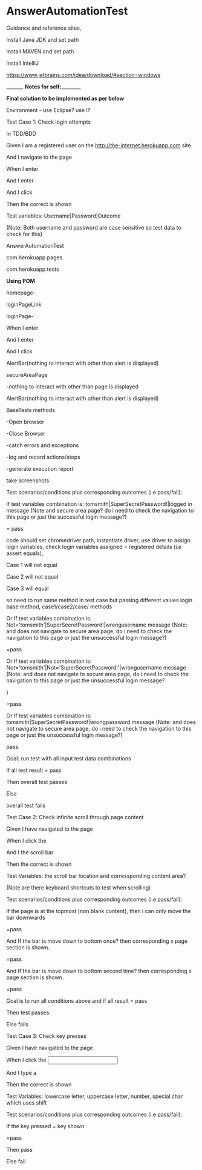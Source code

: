 # AnswerAutomationTest
Guidance and reference sites,

Install Java JDK and set path

Install MAVEN and set path

Install IntelliJ 

https://www.jetbrains.com/idea/download/#section=windows


_______ __**Notes for self:**__________

**Final solution to be implemented as per below**

Environment - use Eclipse? use I?

Test Case 1: Check login attempts

 

In TDD/BDD

 

Given I am a registered user on the <http://the-internet.herokuapp.com> site

And I navigate to the <login> page

When I enter <username>

And I enter <password>

And I click <Login Button>

Then the correct <outcome> is shown

 

Test variables: Username|Password|Outcome

(Note: Both username and password are case sensitive so test data to check for this)

 

 

AnswerAutomationTest

com.herokuapp.pages

com.herokuapp.tests

 

**Using POM**

 

homepage-

loginPageLink

 

loginPage-

When I enter <username>

And I enter <password>

And I click <Login Button>

AlertBar(nothing to interact with other than alert is displayed)

 

secureAreaPage

-nothing to interact with other than page is displayed

AlertBar(nothing to interact with other than alert is displayed)

 

BaseTests methods

-Open browser

-Close Browser

-catch errors and exceptions

-log and record actions/steps

-generate execution report

take screenshots

 

 

Test scenarios/conditions plus corresponding outcomes (i.e pass/fail):

If test variables combination is: tomsmith|SuperSecretPassword!|logged in message (Note:and secure area page? do i need to check the navigation to this page or just the successful login message?)

= pass


code should set chromedriver path, instantiate driver, use driver to assign login variables, check login variables assigned = registered details (i.e assert equals),

Case 1 will not equal

Case 2 will not equal

Case 3 will equal

so need to run same method in test case but passing different values login base method, case1/case2/case/ methods

 

 

Or If test variables combination is: Not='tomsmith'|SuperSecretPassword!|wrongusername message (Note: and does not navigate to secure area page, do i need to check the navigation to this page or just the unsuccessful login message?)

=pass

Or If test variables combination is: Not='tomsmith'|Not='SuperSecretPassword!'|wrongusername message (Note: and does not navigate to secure area page, do i need to check the navigation to this page or just the unsuccessful login message?

)

=pass

Or If test variables combination is: tomsmith|SuperSecretPassword!|wrongpassword message (Note: and does not navigate to secure area page, do i need to check the navigation to this page or just the unsuccessful login message?)

pass

 

 

 

 

Goal: run test with all input test data combinations

If all test result = pass

Then overall test passes

Else

overall test fails

 

 

Test Case 2: Check infinite scroll through page content

 

Given I have navigated to the <Infinite Scroll> page

When I click the <scroll bar>

And I <move> the scroll bar

Then the correct <page section> is shown

 

Test Variables: the scroll bar location and corressponding content area?

(Note are there keyboard shortcuts to test when scrolling)

 

Test scenarios/conditions plus corresponding outcomes (i.e pass/fail):

If the page is at the topmost (non blank content), then i can only move the bar downwards

=pass

And If the bar is move down to bottom once? then corresponding x page section is shown.

=pass

And If the bar is move down to bottom second time? then corresponding x page section is shown.

=pass

 

Goal is to run all conditions above and if all result = pass

Then test passes

Else fails

 

 

Test Case 3: Check key presses

 

Given I have navigated to the <Key Presses> page

When I click the <input box>

And I type a <key>

Then the correct <key> is shown

 

Test Variables: lowercase letter, uppercase letter, number, special char which uses shift

 

Test scenarios/conditions plus corresponding outcomes (i.e pass/fail):

If the key pressed = key shown

=pass

 

Then pass

Else fail

 
 
